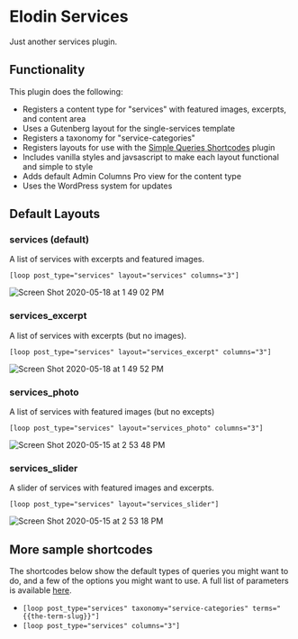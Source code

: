 # Elodin Services

Just another services plugin.

## Functionality
This plugin does the following:
* Registers a content type for "services" with featured images, excerpts, and content area
* Uses a Gutenberg layout for the single-services template
* Registers a taxonomy for "service-categories"
* Registers layouts for use with the [Simple Queries Shortcodes](https://github.com/jonschr/simple-query-shortcodes) plugin
* Includes vanilla styles and javsascript to make each layout functional and simple to style
* Adds default Admin Columns Pro view for the content type
* Uses the WordPress system for updates

## Default Layouts 
### services (default)
A list of services with excerpts and featured images. 

`[loop post_type="services" layout="services" columns="3"]` 

![Screen Shot 2020-05-18 at 1 49 02 PM](https://user-images.githubusercontent.com/2929672/82248816-5e5d8300-990e-11ea-9ca2-841aa8a836a4.jpg)

### services_excerpt

A list of services with excerpts (but no images). 

`[loop post_type="services" layout="services_excerpt" columns="3"]` 

![Screen Shot 2020-05-18 at 1 49 52 PM](https://user-images.githubusercontent.com/2929672/82248869-7a612480-990e-11ea-86ce-03661c816120.jpg)

### services_photo
A list of services with featured images (but no excepts) 

`[loop post_type="services" layout="services_photo" columns="3"]`

![Screen Shot 2020-05-15 at 2 53 48 PM](https://user-images.githubusercontent.com/2929672/82090895-06c7d900-96bc-11ea-9ce6-ed6316bf84f1.jpg)

### services_slider
A slider of services with featured images and excerpts. 

`[loop post_type="services" layout="services_slider"]` 

![Screen Shot 2020-05-15 at 2 53 18 PM](https://user-images.githubusercontent.com/2929672/82090848-f1eb4580-96bb-11ea-83e8-1b7357ecc81e.jpg)

## More sample shortcodes

The shortcodes below show the default types of queries you might want to do, and a few of the options you might want to use. A full list of parameters is available [here](https://github.com/jonschr/simple-query-shortcodes).

* `[loop post_type="services" taxonomy="service-categories" terms="{{the-term-slug}}"]`
* `[loop post_type="services" columns="3"]`
